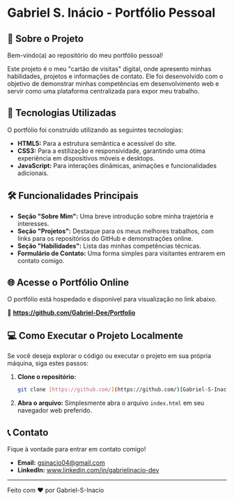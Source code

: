 # Gabriel S. Inácio - Portfólio Pessoal

<!-- ![Banner do Portfólio (Opcional)](https://via.placeholder.com/1000x250.png?text=Meu+Portfólio+Pessoal)-->

## 🌟 Sobre o Projeto

Bem-vindo(a) ao repositório do meu portfólio pessoal!

Este projeto é o meu "cartão de visitas" digital, onde apresento minhas habilidades, projetos e informações de contato. Ele foi desenvolvido com o objetivo de demonstrar minhas competências em desenvolvimento web e servir como uma plataforma centralizada para expor meu trabalho.

## 🚀 Tecnologias Utilizadas

O portfólio foi construído utilizando as seguintes tecnologias:

* **HTML5:** Para a estrutura semântica e acessível do site.
* **CSS3:** Para a estilização e responsividade, garantindo uma ótima experiência em dispositivos móveis e desktops.
* **JavaScript:** Para interações dinâmicas, animações e funcionalidades adicionais.

## 🛠️ Funcionalidades Principais

* **Seção "Sobre Mim":** Uma breve introdução sobre minha trajetória e interesses.
* **Seção "Projetos":** Destaque para os meus melhores trabalhos, com links para os repositórios do GitHub e demonstrações online.
* **Seção "Habilidades":** Lista das minhas competências técnicas.
* **Formulário de Contato:** Uma forma simples para visitantes entrarem em contato comigo.

## 🌐 Acesse o Portfólio Online

O portfólio está hospedado e disponível para visualização no link abaixo.

🔗 **https://github.com/Gabriel-Dee/Portfolio**

## 💻 Como Executar o Projeto Localmente

Se você deseja explorar o código ou executar o projeto em sua própria máquina, siga estes passos:

1.  **Clone o repositório:**
    ```bash
    git clone [https://github.com/](https://github.com/)[Gabriel-S-Inacio]/[pagina-pessoal].git
    ```

2.  **Abra o arquivo:**
    Simplesmente abra o arquivo `index.html` em seu navegador web preferido.

## 📞 Contato

Fique à vontade para entrar em contato comigo!

* **Email:** gsinacio04@gmail.com
* **LinkedIn:** www.linkedin.com/in/gabrielinacio-dev

---

Feito com ❤️ por Gabriel-S-Inacio
